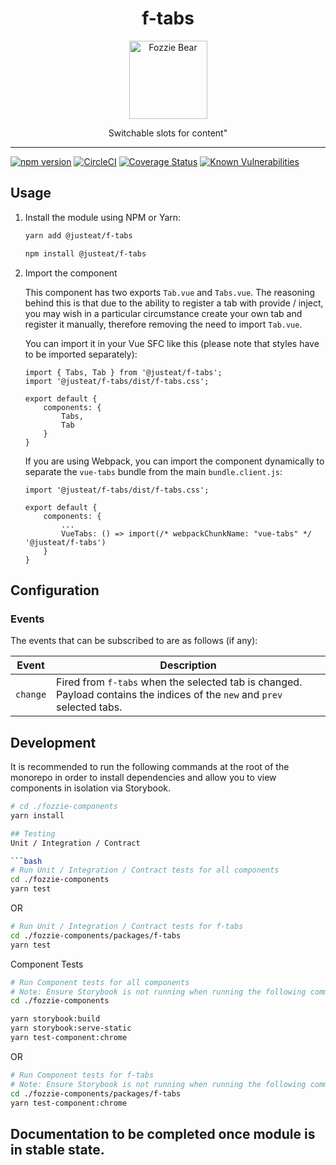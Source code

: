 
<div align="center">
  <h1>f-tabs</h1>

  <img width="125" alt="Fozzie Bear" src="../../bear.png" />

  <p>Switchable slots for content&#34;</p>
</div>

---

[![npm version](https://badge.fury.io/js/%40justeat%2Ff-tabs.svg)](https://badge.fury.io/js/%40justeat%2Ff-tabs)
[![CircleCI](https://circleci.com/gh/justeat/fozzie-components.svg?style=svg)](https://circleci.com/gh/justeat/workflows/fozzie-components)
[![Coverage Status](https://coveralls.io/repos/github/justeat/f-tabs/badge.svg)](https://coveralls.io/github/justeat/f-tabs)
[![Known Vulnerabilities](https://snyk.io/test/github/justeat/f-tabs/badge.svg?targetFile=package.json)](https://snyk.io/test/github/justeat/f-tabs?targetFile=package.json)


## Usage

1.  Install the module using NPM or Yarn:

    ```bash
    yarn add @justeat/f-tabs
    ```

    ```bash
    npm install @justeat/f-tabs
    ```

2.  Import the component

    This component has two exports `Tab.vue` and `Tabs.vue`. The reasoning behind this is that due to the ability to
    register a tab with provide / inject, you may wish in a particular circumstance create your own tab and register
    it manually, therefore removing the need to import `Tab.vue`.

    You can import it in your Vue SFC like this (please note that styles have to be imported separately):

    ```
    import { Tabs, Tab } from '@justeat/f-tabs';
    import '@justeat/f-tabs/dist/f-tabs.css';

    export default {
        components: {
            Tabs,
            Tab
        }
    }
    ```

    If you are using Webpack, you can import the component dynamically to separate the `vue-tabs` bundle from the main `bundle.client.js`:

    ```
    import '@justeat/f-tabs/dist/f-tabs.css';

    export default {
        components: {
            ...
            VueTabs: () => import(/* webpackChunkName: "vue-tabs" */ '@justeat/f-tabs')
        }
    }

    ```

## Configuration

### Events

The events that can be subscribed to are as follows (if any):

| Event | Description |
| ----- | ----------- |
| `change` | Fired from `f-tabs` when the selected tab is changed. Payload contains the indices of the `new` and `prev` selected tabs. |


## Development
It is recommended to run the following commands at the root of the monorepo in order to install dependencies and allow you to view components in isolation via Storybook.

```bash
# cd ./fozzie-components
yarn install

## Testing
Unit / Integration / Contract

```bash
# Run Unit / Integration / Contract tests for all components
cd ./fozzie-components
yarn test
```

OR

```bash
# Run Unit / Integration / Contract tests for f-tabs
cd ./fozzie-components/packages/f-tabs
yarn test
```

Component Tests
```bash
# Run Component tests for all components
# Note: Ensure Storybook is not running when running the following commands
cd ./fozzie-components

yarn storybook:build
yarn storybook:serve-static
yarn test-component:chrome
```

OR

```bash
# Run Component tests for f-tabs
# Note: Ensure Storybook is not running when running the following commands
cd ./fozzie-components/packages/f-tabs
yarn test-component:chrome
```
## Documentation to be completed once module is in stable state.
